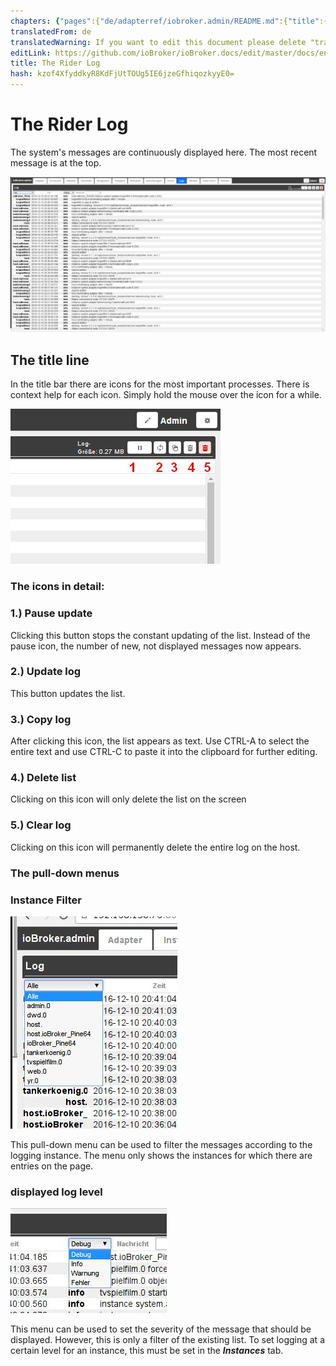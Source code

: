 ```yaml
---
chapters: {"pages":{"de/adapterref/iobroker.admin/README.md":{"title":{"de":"no title"},"content":"de/adapterref/iobroker.admin/README.md"},"de/adapterref/iobroker.admin/admin/tab-adapters.md":{"title":{"de":"Der Reiter Adapter"},"content":"de/adapterref/iobroker.admin/admin/tab-adapters.md"},"de/adapterref/iobroker.admin/admin/tab-instances.md":{"title":{"de":"Der Reiter Instanzen"},"content":"de/adapterref/iobroker.admin/admin/tab-instances.md"},"de/adapterref/iobroker.admin/admin/tab-objects.md":{"title":{"de":"Der Reiter Objekte"},"content":"de/adapterref/iobroker.admin/admin/tab-objects.md"},"de/adapterref/iobroker.admin/admin/tab-states.md":{"title":{"de":"Der Reiter Zustände"},"content":"de/adapterref/iobroker.admin/admin/tab-states.md"},"de/adapterref/iobroker.admin/admin/tab-groups.md":{"title":{"de":"Der Reiter Gruppen"},"content":"de/adapterref/iobroker.admin/admin/tab-groups.md"},"de/adapterref/iobroker.admin/admin/tab-users.md":{"title":{"de":"Der Reiter Benutzer"},"content":"de/adapterref/iobroker.admin/admin/tab-users.md"},"de/adapterref/iobroker.admin/admin/tab-events.md":{"title":{"de":"Der Reiter Ereignisse"},"content":"de/adapterref/iobroker.admin/admin/tab-events.md"},"de/adapterref/iobroker.admin/admin/tab-hosts.md":{"title":{"de":"Der Reiter Hosts"},"content":"de/adapterref/iobroker.admin/admin/tab-hosts.md"},"de/adapterref/iobroker.admin/admin/tab-enums.md":{"title":{"de":"Der Reiter Aufzählungen"},"content":"de/adapterref/iobroker.admin/admin/tab-enums.md"},"de/adapterref/iobroker.admin/admin/tab-log.md":{"title":{"de":"Der Reiter Log"},"content":"de/adapterref/iobroker.admin/admin/tab-log.md"},"de/adapterref/iobroker.admin/admin/tab-system.md":{"title":{"de":"Die Systemeinstellungen"},"content":"de/adapterref/iobroker.admin/admin/tab-system.md"}}}
translatedFrom: de
translatedWarning: If you want to edit this document please delete "translatedFrom" field, elsewise this document will be translated automatically again
editLink: https://github.com/ioBroker/ioBroker.docs/edit/master/docs/en/adapterref/iobroker.admin/tab-log.md
title: The Rider Log
hash: kzof4XfyddkyR8KdFjUtTOUg5IE6jzeGfhiqozkyyE0=
---
```

# The Rider Log
The system's messages are continuously displayed here.
The most recent message is at the top.

![](../../../de/adapterref/iobroker.admin/img/tab-log_01.jpg)

## The title line
In the title bar there are icons for the most important processes.
There is context help for each icon. Simply hold the mouse over the icon for a while.

![](../../../de/adapterref/iobroker.admin/img/tab-log_icons.jpg)

### **The icons in detail:**
### **1.) Pause update**
Clicking this button stops the constant updating of the list.
Instead of the pause icon, the number of new, not displayed messages now appears.

### **2.) Update log**
This button updates the list.

### **3.) Copy log**
After clicking this icon, the list appears as text. Use CTRL-A to select the entire text and use CTRL-C to paste it into the clipboard for further editing.

### **4.) Delete list**
Clicking on this icon will only delete the list on the screen

### **5.) Clear log**
Clicking on this icon will permanently delete the entire log on the host.

### The pull-down menus
### **Instance Filter**
![](../../../de/adapterref/iobroker.admin/img/tab-log_instances.jpg)

This pull-down menu can be used to filter the messages according to the logging instance.
The menu only shows the instances for which there are entries on the page.

### **displayed log level**
![](../../../de/adapterref/iobroker.admin/img/tab-log_loglevel.jpg)

This menu can be used to set the severity of the message that should be displayed.
However, this is only a filter of the existing list. To set logging at a certain level for an instance, this must be set in the _**Instances**_ tab.